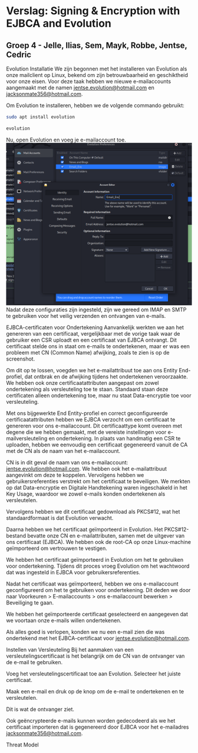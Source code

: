 # Verslag: Signing & Encryption with EJBCA and Evolution

## Groep 4 - Jelle, Ilias, Sem, Mayk, Robbe, Jentse, Cedric

Evolution Installatie
We zijn begonnen met het installeren van Evolution als onze mailclient op Linux, bekend om zijn betrouwbaarheid en geschiktheid voor onze eisen. Voor deze taak hebben we nieuwe e-mailaccounts aangemaakt met de namen jentse.evolution@hotmail.com en jacksonmate356@hotmail.com.

Om Evolution te installeren, hebben we de volgende commando gebruikt:
```bash
sudo apt install evolution
```
```bash
evolution
```
Nu, open Evolution en voeg je e-mailaccount toe.
![](../resources/afbeeldingen/settings_0.png)
Nadat deze configuraties zijn ingesteld, zijn we gereed om IMAP en SMTP te gebruiken voor het veilig verzenden en ontvangen van e-mails.

EJBCA-certificaten voor Ondertekening
Aanvankelijk werkten we aan het genereren van een certificaat, vergelijkbaar met de vorige taak waar de gebruiker een CSR uploadt en een certificaat van EJBCA ontvangt. Dit certificaat stelde ons in staat om e-mails te ondertekenen, maar er was een probleem met CN (Common Name) afwijking, zoals te zien is op de screenshot.

Om dit op te lossen, voegden we het e-mailattribuut toe aan ons Entity End-profiel, dat ontbrak en de afwijking tijdens het ondertekenen veroorzaakte. We hebben ook onze certificaatattributen aangepast om zowel ondertekening als versleuteling toe te staan. Standaard staan deze certificaten alleen ondertekening toe, maar nu staat Data-encryptie toe voor versleuteling.

Met ons bijgewerkte End Entity-profiel en correct geconfigureerde certificaatattributen hebben we EJBCA verzocht om een certificaat te genereren voor ons e-mailaccount. Dit certificaattype komt overeen met degene die we hebben gemaakt, met de vereiste instellingen voor e-mailversleuteling en ondertekening. In plaats van handmatig een CSR te uploaden, hebben we eenvoudig een certificaat gegenereerd vanuit de CA met de CN als de naam van het e-mailaccount.

CN is in dit geval de naam van ons e-mailaccount: jentse.evolution@hotmail.com. We hebben ook het e-mailattribuut aangevinkt om deze te koppelen. Vervolgens hebben we gebruikersreferenties verstrekt om het certificaat te beveiligen. We merkten op dat Data-encryptie en Digitale Handtekening waren ingeschakeld in het Key Usage, waardoor we zowel e-mails konden ondertekenen als versleutelen.

Vervolgens hebben we dit certificaat gedownload als PKCS#12, wat het standaardformaat is dat Evolution verwacht.

Daarna hebben we het certificaat geïmporteerd in Evolution. Het PKCS#12-bestand bevatte onze CN en e-mailattributen, samen met de uitgever van ons certificaat (EJBCA). We hebben ook de root-CA op onze Linux-machine geïmporteerd om vertrouwen te vestigen.

We hebben het certificaat geïmporteerd in Evolution om het te gebruiken voor ondertekening. Tijdens dit proces vroeg Evolution om het wachtwoord dat was ingesteld in EJBCA voor gebruikersreferenties.

Nadat het certificaat was geïmporteerd, hebben we ons e-mailaccount geconfigureerd om het te gebruiken voor ondertekening. Dit deden we door naar Voorkeuren > E-mailaccounts > ons e-mailaccount bewerken > Beveiliging te gaan.

We hebben het geïmporteerde certificaat geselecteerd en aangegeven dat we voortaan onze e-mails willen ondertekenen.

Als alles goed is verlopen, konden we nu een e-mail zien die was ondertekend met het EJBCA-certificaat voor jentse.evolution@hotmail.com.

Instellen van Versleuteling
Bij het aanmaken van een versleutelingscertificaat is het belangrijk om de CN van de ontvanger van de e-mail te gebruiken.

Voeg het versleutelingscertificaat toe aan Evolution. Selecteer het juiste certificaat.

Maak een e-mail en druk op de knop om de e-mail te ondertekenen en te versleutelen.

Dit is wat de ontvanger ziet.

Ook geëncrypteerde e-mails kunnen worden gedecodeerd als we het certificaat importeren dat is gegenereerd door EJBCA voor het e-mailadres jacksonmate356@hotmail.com.

Threat Model
